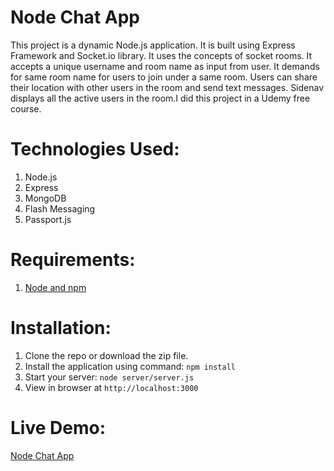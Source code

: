# Node Chat App
This project is a dynamic Node.js application. It is built using Express Framework and Socket.io library. It uses the concepts of socket rooms. It accepts a unique username and room name as input from user. It demands for same room name for users to join under a same room. Users can share their location with other users in the room and send text messages. Sidenav displays all the active users in the room.I did this project in a Udemy free course.

# Technologies Used:

 1. Node.js
 2. Express
 3. MongoDB
 4. Flash Messaging
 5. Passport.js

# Requirements:

 1. [Node and npm](https://nodejs.org/en/)

# Installation:

 1. Clone the repo or download the zip file.
 2. Install the application using command: `npm install`
 3. Start your server: `node server/server.js`
 4. View in browser at `http://localhost:3000` 

# Live Demo:
[Node Chat App](https://baroque-chaise-73654.herokuapp.com/)
